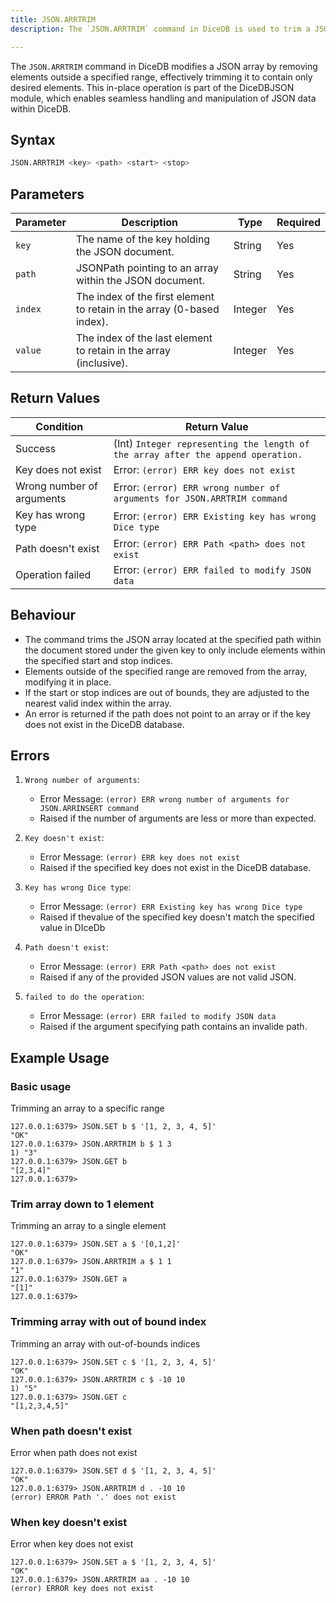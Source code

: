 ```yaml
---
title: JSON.ARRTRIM
description: The `JSON.ARRTRIM` command in DiceDB is used to trim a JSON array to only include elements within a specified range. It removes elements outside of this range, modifying the array in place. This command is part of the DiceDBJSON module, which provides native JSON capabilities in DiceDB.

---
```


The `JSON.ARRTRIM` command in DiceDB modifies a JSON array by removing elements outside a specified range, effectively trimming it to contain only desired elements. This in-place operation is part of the DiceDBJSON module, which enables seamless handling and manipulation of JSON data within DiceDB.

## Syntax

```bash
JSON.ARRTRIM <key> <path> <start> <stop>
```

## Parameters
| Parameter | Description                                                                                      | Type    | Required |
|-----------|--------------------------------------------------------------------------------------------------|---------|----------|
| `key`     | The name of the key holding the JSON document.                                                   | String  | Yes      |
| `path`    | JSONPath pointing to an array within the JSON document.                                          | String  | Yes      |
| `index`   | The index of the first element to retain in the array (0-based index).                           | Integer | Yes      |
| `value`   | The index of the last element to retain in the array (inclusive).                                | Integer | Yes      |


## Return Values

| Condition                     | Return Value                                                                    |
|-------------------------------|---------------------------------------------------------------------------------|
| Success                       | (Int) `Integer representing the length of the array after the append operation.`|
| Key does not exist            | Error: `(error) ERR key does not exist`                                         |
| Wrong number of arguments     | Error: `(error) ERR wrong number of arguments for JSON.ARRTRIM command`         |
| Key has wrong type            | Error: `(error) ERR Existing key has wrong Dice type`                           |
| Path doesn't exist            | Error: `(error) ERR Path <path> does not exist`                                 |
| Operation failed              | Error: `(error) ERR failed to modify JSON data`                                 |

## Behaviour

- The command trims the JSON array located at the specified path within the document stored under the given key to only include elements within the specified start and stop indices.
- Elements outside of the specified range are removed from the array, modifying it in place.
- If the start or stop indices are out of bounds, they are adjusted to the nearest valid index within the array.
- An error is returned if the path does not point to an array or if the key does not exist in the DiceDB database.

## Errors

1. `Wrong number of arguments`:

   - Error Message: `(error) ERR wrong number of arguments for JSON.ARRINSERT command`
   - Raised if the number of arguments are less or more than expected.

2. `Key doesn't exist`:

   - Error Message: `(error) ERR key does not exist`
   - Raised if the specified key does not exist in the DiceDB database.

3. `Key has wrong Dice type`:

   - Error Message: `(error) ERR Existing key has wrong Dice type`
   - Raised if thevalue of the specified key doesn't match the specified value in DIceDb

4. `Path doesn't exist`:

   - Error Message: `(error) ERR Path <path> does not exist`
   - Raised if any of the provided JSON values are not valid JSON.

5. `failed to do the operation`:

   - Error Message: `(error) ERR failed to modify JSON data`
   - Raised if the argument specifying path contains an invalide path.

## Example Usage

### Basic usage

Trimming an array to a specific range

```plaintext
127.0.0.1:6379> JSON.SET b $ '[1, 2, 3, 4, 5]'
"OK"
127.0.0.1:6379> JSON.ARRTRIM b $ 1 3
1) "3"
127.0.0.1:6379> JSON.GET b
"[2,3,4]"
127.0.0.1:6379>
```

### Trim array down to 1 element

Trimming an array to a single element

```plaintext
127.0.0.1:6379> JSON.SET a $ '[0,1,2]'
"OK"
127.0.0.1:6379> JSON.ARRTRIM a $ 1 1
"1"
127.0.0.1:6379> JSON.GET a
"[1]"
127.0.0.1:6379>
```

### Trimming array with out of bound index

Trimming an array with out-of-bounds indices

```plaintext
127.0.0.1:6379> JSON.SET c $ '[1, 2, 3, 4, 5]'
"OK"
127.0.0.1:6379> JSON.ARRTRIM c $ -10 10
1) "5"
127.0.0.1:6379> JSON.GET c
"[1,2,3,4,5]"
```

### When path doesn't exist

Error when path does not exist

```plaintext
127.0.0.1:6379> JSON.SET d $ '[1, 2, 3, 4, 5]'
"OK"
127.0.0.1:6379> JSON.ARRTRIM d . -10 10
(error) ERROR Path '.' does not exist
```

### When key doesn't exist

Error when key does not exist

```plaintext
127.0.0.1:6379> JSON.SET a $ '[1, 2, 3, 4, 5]'
"OK"
127.0.0.1:6379> JSON.ARRTRIM aa . -10 10
(error) ERROR key does not exist

```

